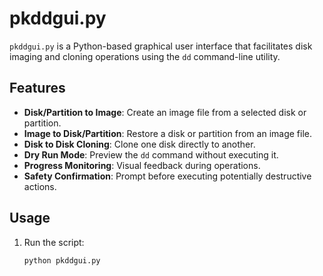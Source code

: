 # pkddgui.py

`pkddgui.py` is a Python-based graphical user interface that facilitates disk imaging and cloning operations using the `dd` command-line utility.

## Features

- **Disk/Partition to Image**: Create an image file from a selected disk or partition.
- **Image to Disk/Partition**: Restore a disk or partition from an image file.
- **Disk to Disk Cloning**: Clone one disk directly to another.
- **Dry Run Mode**: Preview the `dd` command without executing it.
- **Progress Monitoring**: Visual feedback during operations.
- **Safety Confirmation**: Prompt before executing potentially destructive actions.

## Usage

1. Run the script:

   ```bash
   python pkddgui.py
